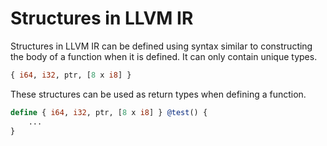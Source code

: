 # Structures in LLVM IR

Structures in LLVM IR can be defined using syntax similar to constructing the body of a function when it is defined. It can only contain unique types.

```llvm
{ i64, i32, ptr, [8 x i8] }
```

These structures can be used as return types when defining a function.

```llvm
define { i64, i32, ptr, [8 x i8] } @test() {
    ...
}
```
